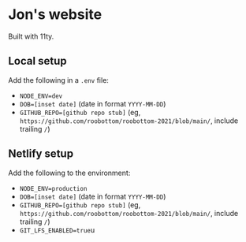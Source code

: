 # Jon's website

Built with 11ty.

## Local setup

Add the following in a `.env` file:

* `NODE_ENV=dev`
* `DOB=[inset date]` (date in format `YYYY-MM-DD`)
* `GITHUB_REPO=[github repo stub]` (eg, `https://github.com/roobottom/roobottom-2021/blob/main/`, include trailing `/`)

## Netlify setup

Add the following to the environment:

* `NODE_ENV=production`
* `DOB=[inset date]` (date in format `YYYY-MM-DD`)
* `GITHUB_REPO=[github repo stub]` (eg, `https://github.com/roobottom/roobottom-2021/blob/main/`, include trailing `/`)
* `GIT_LFS_ENABLED=true`u